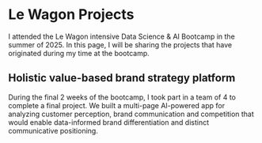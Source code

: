 # Le Wagon Projects
I attended the Le Wagon intensive Data Science & AI Bootcamp in the summer of 2025. In this page, I will be sharing the projects that have originated during my time at the bootcamp.

## Holistic value-based brand strategy platform
During the final 2 weeks of the bootcamp, I took part in a team of 4 to complete a final project. We built a multi-page AI-powered app for analyzing customer perception, brand communication and competition that would enable data-informed brand differentiation and distinct communicative positioning.
